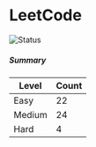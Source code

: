 # LeetCode

![Status](https://img.shields.io/badge/status-50%2F329-brightgreen.svg)

##### Summary

| Level  | Count|
|--------|------|
| Easy   |  22  |
| Medium |  24  |
| Hard   |  4   |

